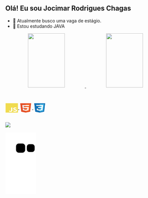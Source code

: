 ## Olá! Eu sou Jocimar Rodrigues Chagas

- 🔭 Atualmente busco uma vaga de estágio.
- 🌱 Estou estudando JAVA

<div align="center">
  <a href="https://github.com/JocimarRodrigues">
  <img height="170px" img width="48%" src="https://github-readme-stats.vercel.app/api?username=JocimarRodrigues&show_icons=true&theme=dracula&include_all_commits=true&count_private=true"/>
  <img height="170px" img width="48%" src="https://github-readme-stats.vercel.app/api/top-langs/?username=JocimarRodrigues&layout=compact&langs_count=7&theme=dracula"/>
</div>

##
  
  <div style="display: inline_block"><br>
  <img align="center" alt="John-Js" height="30" width="40" src="https://raw.githubusercontent.com/devicons/devicon/master/icons/javascript/javascript-plain.svg">
  <img align="center" alt="John-HTML" height="30" width="40" src="https://raw.githubusercontent.com/devicons/devicon/master/icons/html5/html5-original.svg">
  <img align="center" alt="John-CSS" height="30" width="40" src="https://raw.githubusercontent.com/devicons/devicon/master/icons/css3/css3-original.svg">

</div>
  
##
  
  <div> 
  <a href="https://www.linkedin.com/in/jocimar-rodrigues-chagas-a146a5254/" target="_blank"><img src="https://img.shields.io/badge/-LinkedIn-%230077B5?style=for-the-badge&logo=linkedin&logoColor=white" target="_blank"></a> 
 
 
</div>
  
![snake gif](https://github.com/JocimarRodrigues/JocimarRodrigues/blob/output/github-contribution-grid-snake.svg)

